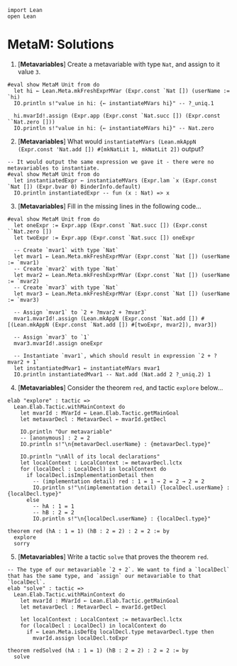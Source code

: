 ```lean
import Lean
open Lean
```

# MetaM: Solutions

1. [**Metavariables**] Create a metavariable with type `Nat`, and assign to it value `3`.

```lean
#eval show MetaM Unit from do
  let hi ← Lean.Meta.mkFreshExprMVar (Expr.const `Nat []) (userName := `hi)
  IO.println s!"value in hi: {← instantiateMVars hi}" -- ?_uniq.1

  hi.mvarId!.assign (Expr.app (Expr.const `Nat.succ []) (Expr.const ``Nat.zero []))
  IO.println s!"value in hi: {← instantiateMVars hi}" -- Nat.zero
```

2. [**Metavariables**] What would `instantiateMVars (Lean.mkAppN (Expr.const 'Nat.add []) #[mkNatLit 1, mkNatLit 2])` output?

```lean
-- It would output the same expression we gave it - there were no metavariables to instantiate.
#eval show MetaM Unit from do
  let instantiatedExpr ← instantiateMVars (Expr.lam `x (Expr.const `Nat []) (Expr.bvar 0) BinderInfo.default)
  IO.println instantiatedExpr -- fun (x : Nat) => x
```

3. [**Metavariables**] Fill in the missing lines in the following code...

```lean
#eval show MetaM Unit from do
  let oneExpr := Expr.app (Expr.const `Nat.succ []) (Expr.const ``Nat.zero [])
  let twoExpr := Expr.app (Expr.const `Nat.succ []) oneExpr

  -- Create `mvar1` with type `Nat`
  let mvar1 ← Lean.Meta.mkFreshExprMVar (Expr.const `Nat []) (userName := `mvar1)
  -- Create `mvar2` with type `Nat`
  let mvar2 ← Lean.Meta.mkFreshExprMVar (Expr.const `Nat []) (userName := `mvar2)
  -- Create `mvar3` with type `Nat`
  let mvar3 ← Lean.Meta.mkFreshExprMVar (Expr.const `Nat []) (userName := `mvar3)

  -- Assign `mvar1` to `2 + ?mvar2 + ?mvar3`
  mvar1.mvarId!.assign (Lean.mkAppN (Expr.const `Nat.add []) #[(Lean.mkAppN (Expr.const `Nat.add []) #[twoExpr, mvar2]), mvar3])

  -- Assign `mvar3` to `1`
  mvar3.mvarId!.assign oneExpr

  -- Instantiate `mvar1`, which should result in expression `2 + ?mvar2 + 1`
  let instantiatedMvar1 ← instantiateMVars mvar1
  IO.println instantiatedMvar1 -- Nat.add (Nat.add 2 ?_uniq.2) 1
```

4. [**Metavariables**] Consider the theorem `red`, and tactic `explore` below...

```lean
elab "explore" : tactic =>
  Lean.Elab.Tactic.withMainContext do
    let mvarId : MVarId ← Lean.Elab.Tactic.getMainGoal
    let metavarDecl : MetavarDecl ← mvarId.getDecl

    IO.println "Our metavariable"
    -- [anonymous] : 2 = 2
    IO.println s!"\n{metavarDecl.userName} : {metavarDecl.type}"

    IO.println "\nAll of its local declarations"
    let localContext : LocalContext := metavarDecl.lctx
    for (localDecl : LocalDecl) in localContext do
      if localDecl.isImplementationDetail then
        -- (implementation detail) red : 1 = 1 → 2 = 2 → 2 = 2
        IO.println s!"\n(implementation detail) {localDecl.userName} : {localDecl.type}"
      else
        -- hA : 1 = 1
        -- hB : 2 = 2
        IO.println s!"\n{localDecl.userName} : {localDecl.type}"

theorem red (hA : 1 = 1) (hB : 2 = 2) : 2 = 2 := by
  explore
  sorry
```

5. [**Metavariables**] Write a tactic `solve` that proves the theorem `red`.

```lean
-- The type of our metavariable `2 + 2`. We want to find a `localDecl` that has the same type, and `assign` our metavariable to that `localDecl`.
elab "solve" : tactic =>
  Lean.Elab.Tactic.withMainContext do
    let mvarId : MVarId ← Lean.Elab.Tactic.getMainGoal
    let metavarDecl : MetavarDecl ← mvarId.getDecl

    let localContext : LocalContext := metavarDecl.lctx
    for (localDecl : LocalDecl) in localContext do
      if ← Lean.Meta.isDefEq localDecl.type metavarDecl.type then
        mvarId.assign localDecl.toExpr

theorem redSolved (hA : 1 = 1) (hB : 2 = 2) : 2 = 2 := by
  solve
```
